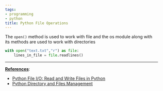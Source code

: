 ```yaml
---
tags:
- programming
- python
title: Python File Operations
---
```


The `open()` method is used to work with file and the os module along with its methods are used to work with directories

````python
with open("text.txt","r") as file:
	lines_in_file = file.readlines()
````

---

**<u>References</u>**:

* [Python File I/O: Read and Write Files in Python](https://www.programiz.com/python-programming/file-operation)
* [Python Directory and Files Management](https://www.programiz.com/python-programming/directory)